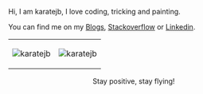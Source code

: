 

Hi, I am karatejb, I love coding, tricking and painting. <br />

You can find me on my [Blogs](https://karatejb.blogspot.com/), [Stackoverflow](https://stackoverflow.com/users/7045253/the-force-jb) or [Linkedin](https://www.linkedin.com/in/karatejb/).

<table><tr>
  <td>
<p align="center">
 <p align="center"><img src="https://github-readme-stats.vercel.app/api?username=karatejb&show_icons=true&locale=en" alt="karatejb" /></p>
</p>
  </td>
  <td>
     <img src="https://1.bp.blogspot.com/-LerlSooeRmM/YLnZFfXIgtI/AAAAAAAAIWc/EWJprQsJE0Ms75K8Qop115GCIBQWAL6tgCLcBGAsYHQ/w400-h303/dog.png" alt="karatejb" />
      <!-- ![karatejb](https://1.bp.blogspot.com/-n3cWk1cdmcM/Xygl_u3YjAI/AAAAAAAAH6g/cuLTgOpyJK42MRmqOVG2Ki8GZWwi_wbjACLcBGAsYHQ/s400/TheForceStudio.jpg) -->
    
  </td>
  </tr></table>

<p align="center">Stay positive, stay flying!</p>




<!-- <p align="center"><img src="https://github-readme-streak-stats.herokuapp.com/?user=karatejb&" alt="karatejb" /></p> -->

